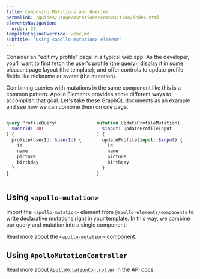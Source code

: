 ```yaml
---
title: Composing Mutations and Queries
permalink: /guides/usage/mutations/composition/index.html
eleventyNavigation:
  order: 30
templateEngineOverride: webc,md
subtitle: "Using <apollo-mutation> element"
---
```


Consider an "edit my profile" page in a typical web app. As the developer, 
you'll want to first fetch the user's profile (the query), display it in some 
pleasant page layout (the template), and offer controls to update profile fields 
like nickname or avatar (the mutation).

Combining queries with mutations in the same component like this is a common 
pattern. Apollo Elements provides some different ways to accomplish that goal. 
Let's take these GraphQL documents as an example and see how we can combine them 
on one page.

<style>
#gql-documents {
  display: grid;
  gap: 12px 6px;
  grid-template: auto auto / auto;
}

#gql-documents pre {
  height: 100%;
}

@media (min-width: 600px) {
  #gql-documents {
    grid-template: auto / auto auto;
  }
}
</style>

<div id="gql-documents">
  <code-copy>

  ```graphql
  query ProfileQuery(
    $userId: ID!
  ) {
    profile(userId: $userId) {
      id
      name
      picture
      birthday
    }
  }
  ```

  </code-copy>
  <code-copy>

  ```graphql
  mutation UpdateProfileMutation(
    $input: UpdateProfileInput
  ) {
    updateProfile(input: $input) {
      id
      name
      picture
      birthday
    }
  }
  ```

  </code-copy>
</div>

## Using `<apollo-mutation>`

<a hidden id="#example-edit-user-profile"></a>

Import the `<apollo-mutation>` element from `@apollo-elements/components` to 
write declarative mutations right in your template. In this way, we combine our 
query and mutation into a single component:

<code-tabs collection="libraries" default-tab="lit">
  <code-tab tab-id="html" src="snippets/composition/html.html"></code-tab>
  <code-tab tab-id="mixins" src="snippets/composition/mixins.ts"></code-tab>
  <code-tab tab-id="lit" src="snippets/composition/lit.ts"></code-tab>
  <code-tab tab-id="fast" src="snippets/composition/fast.ts"></code-tab>
  <code-tab tab-id="haunted" src="snippets/composition/haunted.js"></code-tab>
  <code-tab tab-id="atomico" src="snippets/composition/atomico.jsx"></code-tab>
  <code-tab tab-id="hybrids" src="snippets/composition/hybrids.js"></code-tab>
</code-tabs>

Read more about the [`<apollo-mutation>` 
component](/api/components/apollo-mutation/).

## Using `ApolloMutationController`

<code-tabs collection="libraries" default-tab="lit">
  <code-tab tab-id="html" src="snippets/ApolloMutationController/html.html"></code-tab>
  <code-tab tab-id="mixins" src="snippets/ApolloMutationController/mixins.ts"></code-tab>
  <code-tab tab-id="lit" src="snippets/ApolloMutationController/lit.ts"></code-tab>
  <code-tab tab-id="fast" src="snippets/ApolloMutationController/fast.ts"></code-tab>
  <code-tab tab-id="haunted" src="snippets/ApolloMutationController/haunted.js"></code-tab>
  <code-tab tab-id="atomico" src="snippets/ApolloMutationController/atomico.jsx"></code-tab>
  <code-tab tab-id="hybrids" src="snippets/ApolloMutationController/hybrids.js"></code-tab>
</code-tabs>

Read more about [`ApolloMutationController`](/api/core/controllers/mutation/) in 
the API docs.

